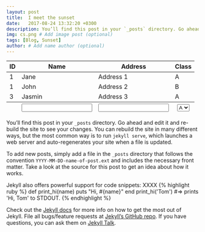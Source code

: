 ```yaml
---
layout: post
title:  I meet the sunset
date:   2017-08-24 13:32:20 +0300
description: You’ll find this post in your `_posts` directory. Go ahead and edit it and re-build the site to see your changes. # Add post description (optional)
img: cs.png # Add image post (optional)
tags: [Blog, Sunset]
author: # Add name author (optional)
---
```


<!DOCTYPE html>
<html>

<head>
  <!-- <link rel="stylesheet" href="//cdn.datatables.net/1.10.12/css/jquery.dataTables.min.css" /> -->
  <link rel="stylesheet" href="//maxcdn.bootstrapcdn.com/bootstrap/3.3.6/css/bootstrap.css" />
  <link rel="stylesheet" href="//cdnjs.cloudflare.com/ajax/libs/datatables/1.10.12/css/dataTables.bootstrap.min.css" />
  <link rel="stylesheet" href="https://cdn.datatables.net/responsive/2.1.0/css/responsive.bootstrap.min.css" type="text/css" />
  <link rel="stylesheet" href="https://cdn.datatables.net/buttons/1.2.1/css/buttons.bootstrap.min.css" type="text/css" />
  <link rel="stylesheet" href="style.css" />
</head>

<body>
  <div class="container-fluid">
    <table class="datatable table table-hover table-bordered">
      <thead>
        <tr>
          <th>ID</th>
          <th>Name</th>
          <th>Address</th>
          <th>Class</th>
        </tr>
      </thead>
      <tfoot>
        <tr>
          <th></th>
          <th>
            <input type="text" class="form-control input-sm filter-column">
          </th>
          <th>
            <input type="text" class="form-control input-sm filter-column" />
          </th>
          <th>
            <select class="form-control input-sm filter-column">
              <option value="A">A</option>
              <option value="B">B</option>
              <option value="B">C</option>
            </select>
          </th>
        </tr>
      </tfoot>
      <tbody>
        <tr>
          <td>1</td>
          <td>Jane</td>
          <td>Address 1</td>
          <td>A</td>
        </tr>
        <tr>
          <td>1</td>
          <td>John</td>
          <td>Address 2</td>
          <td>B</td>
        </tr>
        <tr>
          <td>3</td>
          <td>Jasmin</td>
          <td>Address 3</td>
          <td>A</td>
        </tr>
      </tbody>
    </table>
  </div>
  
  <script src="//code.jquery.com/jquery-1.11.3.min.js"></script>
  <script src="//cdn.datatables.net/1.10.12/js/jquery.dataTables.min.js"></script>
  <script src="//cdn.datatables.net/1.10.12/js/dataTables.bootstrap.min.js"></script>
  <!-- Responsive extension -->
  <script src="https://cdn.datatables.net/responsive/2.1.0/js/responsive.bootstrap.min.js"></script>
  <!-- Buttons extension -->
  <script src="//cdn.datatables.net/buttons/1.2.1/js/dataTables.buttons.min.js"></script>
  <script src="//cdn.datatables.net/buttons/1.2.1/js/buttons.bootstrap.min.js"></script>
  <script src="//cdnjs.cloudflare.com/ajax/libs/jszip/2.5.0/jszip.min.js"></script>
  <script src="//cdn.datatables.net/buttons/1.2.1/js/buttons.html5.min.js"></script>
  
  <script src="script.js"></script>
</body>

</html>

You’ll find this post in your `_posts` directory. Go ahead and edit it and re-build the site to see your changes. You can rebuild the site in many different ways, but the most common way is to run `jekyll serve`, which launches a web server and auto-regenerates your site when a file is updated.

To add new posts, simply add a file in the `_posts` directory that follows the convention `YYYY-MM-DD-name-of-post.ext` and includes the necessary front matter. Take a look at the source for this post to get an idea about how it works.

Jekyll also offers powerful support for code snippets:
XXXX
{% highlight ruby %}
def print_hi(name)
  puts "Hi, #{name}"
end
print_hi('Tom')
#=> prints 'Hi, Tom' to STDOUT.
{% endhighlight %}

Check out the [Jekyll docs][jekyll-docs] for more info on how to get the most out of Jekyll. File all bugs/feature requests at [Jekyll’s GitHub repo][jekyll-gh]. If you have questions, you can ask them on [Jekyll Talk][jekyll-talk].

[jekyll-docs]: https://jekyllrb.com/docs/home
[jekyll-gh]:   https://github.com/jekyll/jekyll
[jekyll-talk]: https://talk.jekyllrb.com/
